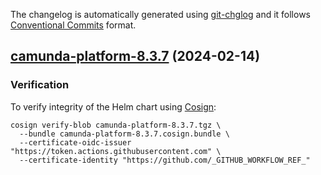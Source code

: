 The changelog is automatically generated using [git-chglog](https://github.com/git-chglog/git-chglog)
and it follows [Conventional Commits](https://www.conventionalcommits.org/en/v1.0.0/) format.


<a name="camunda-platform-8.3.7"></a>
## [camunda-platform-8.3.7](https://github.com/camunda/camunda-platform-helm/compare/camunda-platform-8.3.6...camunda-platform-8.3.7) (2024-02-14)

### Verification

To verify integrity of the Helm chart using [Cosign](https://docs.sigstore.dev/signing/quickstart/):

```shell
cosign verify-blob camunda-platform-8.3.7.tgz \
  --bundle camunda-platform-8.3.7.cosign.bundle \
  --certificate-oidc-issuer "https://token.actions.githubusercontent.com" \
  --certificate-identity "https://github.com/_GITHUB_WORKFLOW_REF_"
```
